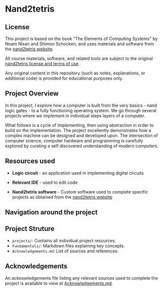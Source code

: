 # Nand2tetris

## License

This project is based on the book "The Elements of Computing Systems" by Noam Nisan and Shimon Schocken, and uses materials and software from the [nand2tetris website](https://www.nand2tetris.org/).

All course materials, software, and related tools are subject to the original [nand2tetris license and terms of use](https://www.nand2tetris.org/copyright).

Any original content in this repository (such as notes, explanations, or additional code) is provided for educational purposes only.

## Project Overview

In this project, I explore how a computer is built from the very basics - nand logic gates - to a fully functioning operating system. We go through several projects where we implement in individual steps layers of a computer. 

What follows is a cycle of implementing, then using abstraction in order to build on the implementation. The project excellently demonstrates how a complex machine can be designed and developed upon. The intersection of computer science, computer hardware and programming is carefully explored by curating a self discovered understanding of modern computers.

## Resources used

- **Logic circuit** - an application used in implementing digital circuits

- **Relevant IDE** - used to edit code

- **Nand2tetris software** - Custom software used to complete specific projects as obtained from the [nand2tetris website](https://www.nand2tetris.org/)

## Navigation around the project

## Project Struture

- `projects/`: Contains all individual project resources.
- `Fundamentals/`: Markdown files explaining key concepts.
- `Acknowledgements.md`: List of sources and references.

## Acknowledgements

An acknowledgements file listing any relevant sources used to complete the project is available to view at [Acknowledgements.md](./Acknowledgements.md).